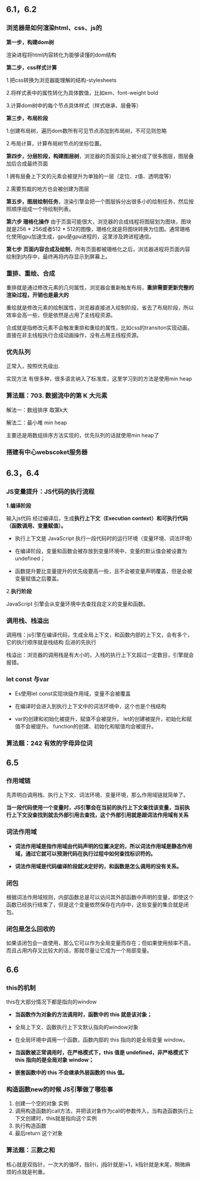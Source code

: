 ## 6.1，6.2

### 浏览器是如何渲染html、css、js的

**第一步，构建dom树**

渲染进程将html内容转化为能够读懂的dom结构

**第二步，css样式计算**

1.把css转换为浏览器能理解的结构-stylesheets

2.将样式表中的属性转化为具体数值，比如em、font-weight bold 

3.计算dom树中的每个节点具体样式（样式继承、层叠等）

**第三步，布局阶段**

1.创建布局树，遍历dom数所有可见节点添加到布局树，不可见则忽略

2.布局计算，计算布局树节点的坐标位置。

**第四步，分层阶段，构建图层树**，浏览器的页面实际上被分成了很多图层，图层叠加后合成最终页面

1.拥有层叠上下文的元素会被提升为单独的一层（定位、z值、透明度等）

2.需要剪裁的地方也会被创建为图层

**第五步，图层绘制任务**，渲染引擎会把一个图层拆分出很多小的绘制任务，然后按照顺序组成一个待绘制列表。

**第六步 珊格化操作** 由于页面可能很大，浏览器的合成线程将图层划为图块，图块就是256 * 256或者512 * 512的图像，珊格化就是将图块转换为位图。通常珊格化使用gpu加速生成，gpu是gpu进程的，这里涉及跨进程通信。

**第七步** **页面内容合成及绘制**，所有页面都被珊格化之后，浏览器进程将页面内容绘制到内存中，最终再将内存显示到屏幕上。


### 重排、重绘、合成

重排就是通过修改元素的几何属性，浏览器会重新触发布局，**重排需要更新完整的渲染过程，开销也是最大的**

重绘就是修改元素的绘制属性，浏览器直接进入绘制阶段，省去了布局阶段，所以效率会高一些，但是依然是占用了主线程资源。

合成就是指修改元素不会触发重排和重绘的属性，比如css的transiton实现动画，直接在非主线程执行合成动画操作，没有占用主线程资源。

### 优先队列

正常入，按照优先级出.

实现方法 有很多种，很多语言纳入了标准库，这里学习到的方法是使用min heap

### 算法题：703. 数据流中的第 K 大元素

解法一：数组排序 取第k大

解法二：最小堆 min heap

主要还是用数组排序方法实现的，优先队列的话就使用min heap了

### 搭建有中心webscoket服务器

## 6.3，6.4

### JS变量提升：JS代码的执行流程

**1.编译阶段**

输入js代码 经过编译后，生成**执行上下文（Execution context）和可执行代码（函数调用、变量赋值）。**

- 执行上下文是 JavaScript 执行一段代码时的运行环境（变量环境、词法环境）

- 在编译阶段，变量和函数会被存放到变量环境中，变量的默认值会被设置为 undefined；
- 函数提升要比变量提升的优先级要高一些，且不会被变量声明覆盖，但是会被变量赋值之后覆盖。

2.**执行阶段**

JavaScript 引擎会从变量环境中去查找自定义的变量和函数。

### 调用栈、栈溢出

调用栈：js引擎在编译代码，生成全局上下文，和函数内部的上下文，会有多个，它的执行顺序就是栈结构 后进的先执行

栈溢出：浏览器的调用栈是有大小的，入栈的执行上下文超过一定数目，引擎就会报错。

### let const 与var

+ Es使用let const实现块级作用域，变量不会被覆盖

+ 在编译时会进入到执行上下文中的词法环境中，这个也是个栈结构
+ var的创建和初始化被提升，赋值不会被提升。
  let的创建被提升，初始化和赋值不会被提升。
  function的创建、初始化和赋值均会被提升。



### 算法题：242 有效的字母异位词



## 6.5

### 作用域链

先弄明白调用栈、执行上下文、词法环境、变量环境，那么作用域链就简单了。

**当一段代码使用一个变量时，JS引擎会在当前的执行上下文查找该变量，当前执行上下文没查找到就去外部引用去查找，这个外部引用就是跟词法作用域有关系**

### 词法作用域

+ **词法作用域是指作用域由代码声明的位置决定的，所以词法作用域是静态作用域，通过它就可以预测代码在执行过程中如何查找标识符的。**

+ **词法作用域是代码编译阶段就决定好的，和函数是怎么调用的没有关系。**

### 闭包

根据词法作用域规则，内部函数总是可以访问其外部函数中声明的变量，即使这个函数已经执行结束了，但是这个变量依然保存在内存中，这些变量的集合就是闭包。



### 闭包是怎么回收的

如果该闭包会一直使用，那么它可以作为全局变量而存在；但如果使用频率不高，而且占用内存又比较大的话，那就尽量让它成为一个局部变量。

## 6.6

### this的机制

this在大部分情况下都是指向的window

+ **当函数作为对象的方法调用时，函数中的 this 就是该对象；**

+ 全局上下文、函数执行上下文默认指向的window对象
+ 在全局环境中调用一个函数，函数内部的 this 指向的是全局变量 window。

+ **当函数被正常调用时，在严格模式下，this 值是 undefined，非严格模式下 this 指向的是全局对象 window；**
+ **嵌套函数中的 this 不会继承外层函数的 this 值。**

### 构造函数new的时候 JS引擎做了哪些事

1. 创建一个空的对象 实例
2. 调用构造函数的call方法，并把该对象作为call的参数传入，当构造函数执行上下文创建时，this就是指向这个实例
3. 执行构造函数
4. 最后return 这个对象

### 算法题：三数之和

核心就是双指针，一次大的循环，指针i，j指针就是i+1，k指针就是末尾，稍微麻烦的点就是判重。